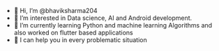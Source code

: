- 👋 Hi, I’m @bhaviksharma204
- 👀 I’m interested in Data science, AI and Android development. 
- 🌱 I’m currently learning Python and machine learning Algorithms and also worked on flutter based applications 
- 🧐 I can help you in every problematic situation
<!---
bhaviksharma204/bhaviksharma204 is a ✨ special ✨ repository because its `README.md` (this file) appears on your GitHub profile.
You can click the Preview link to take a look at your changes.
--->
